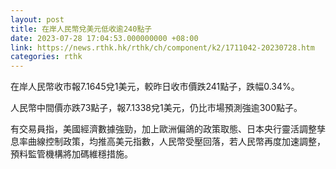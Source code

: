 ```yaml
---
layout: post
title: 在岸人民幣兌美元低收逾240點子
date: 2023-07-28 17:04:53.000000000 +08:00
link: https://news.rthk.hk/rthk/ch/component/k2/1711042-20230728.htm
categories: rthk
---
```


在岸人民幣收市報7.1645兌1美元，較昨日收市價跌241點子，跌幅0.34%。

人民幣中間價亦跌73點子，報7.1338兌1美元，仍比市場預測強逾300點子。

有交易員指，美國經濟數據強勁，加上歐洲偏鴿的政策取態、日本央行靈活調整孳息率曲線控制政策，均推高美元指數，人民幣受壓回落，若人民幣再度加速調整，預料監管機構將加碼維穩措施。
